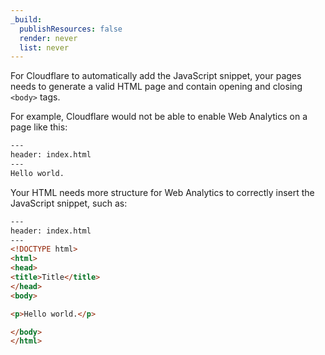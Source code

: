 ```yaml
---
_build:
  publishResources: false
  render: never
  list: never
---
```


For Cloudflare to automatically add the JavaScript snippet, your pages needs to generate a valid HTML page and contain opening and closing `<body>` tags.

For example, Cloudflare would not be able to enable Web Analytics on a page like this:

```html
---
header: index.html
---
Hello world.
```

Your HTML needs more structure for Web Analytics to correctly insert the JavaScript snippet, such as:

```html
---
header: index.html
---
<!DOCTYPE html>
<html>
<head>
<title>Title</title>
</head>
<body>

<p>Hello world.</p>

</body>
</html>
```